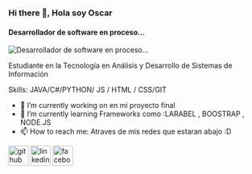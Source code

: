 ### Hi there 👋, Hola soy Oscar
#### Desarrollador de software en proceso...
![Desarrollador de software en proceso...](https://www.dlapiper.com/~/media/images/news/2018/programming_code_technology_computerwebsite_banner_432008923.jpg?h=257&la=es&w=759&hash=38BC28B40211EFCBFAEC1BE3711DCB8BD0500121)

Estudiante en la Tecnología en Análisis y Desarrollo de Sistemas de Información

Skills: JAVA/C#/PYTHON/ JS / HTML / CSS/GIT

- 🔭 I’m currently working on en mi proyecto final 
- 🌱 I’m currently learning Frameworks como :LARABEL , BOOSTRAP , NODE.JS 
- 📫 How to reach me: Atraves de mis redes que estaran abajo :D 


[<img src='https://cdn.jsdelivr.net/npm/simple-icons@3.0.1/icons/github.svg' alt='github' height='40'>](https://github.com/https://github.com/OscarAstudilloReyes)  [<img src='https://cdn.jsdelivr.net/npm/simple-icons@3.0.1/icons/linkedin.svg' alt='linkedin' height='40'>](https://www.linkedin.com/in/https://www.linkedin.com/in/oscarastudilloreyes-8873951ab//)  [<img src='https://cdn.jsdelivr.net/npm/simple-icons@3.0.1/icons/facebook.svg' alt='facebook' height='40'>](https://www.facebook.com/https://www.facebook.com/oscar.astudillo.1800)  

